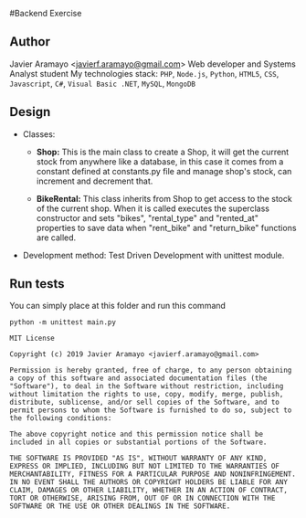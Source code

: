#Backend Exercise
## Author
Javier Aramayo \<javierf.aramayo@gmail.com>
Web developer and Systems Analyst student
My technologies stack: `PHP`, `Node.js`, `Python`, `HTML5`, `CSS`, `Javascript`, `C#`, `Visual Basic .NET`, `MySQL`, `MongoDB`

## Design
- Classes:
    - __Shop:__ This is the main class to create a Shop, it will get the current stock from anywhere like a database, in this case it comes from a constant defined at constants.py file and manage shop's stock, can increment and decrement that.
    
    - __BikeRental:__ This class inherits from Shop to get access to the stock of the current shop. When it is called executes the superclass constructor and sets "bikes", "rental_type" and "rented_at" properties to save data when "rent_bike" and "return_bike" functions are called.
    
- Development method: Test Driven Development with unittest module.
     
## Run tests
You can simply place at this folder and run this command

```
python -m unittest main.py
```

```
MIT License

Copyright (c) 2019 Javier Aramayo <javierf.aramayo@gmail.com>

Permission is hereby granted, free of charge, to any person obtaining a copy of this software and associated documentation files (the "Software"), to deal in the Software without restriction, including without limitation the rights to use, copy, modify, merge, publish, distribute, sublicense, and/or sell copies of the Software, and to permit persons to whom the Software is furnished to do so, subject to the following conditions:

The above copyright notice and this permission notice shall be included in all copies or substantial portions of the Software.

THE SOFTWARE IS PROVIDED "AS IS", WITHOUT WARRANTY OF ANY KIND, EXPRESS OR IMPLIED, INCLUDING BUT NOT LIMITED TO THE WARRANTIES OF MERCHANTABILITY, FITNESS FOR A PARTICULAR PURPOSE AND NONINFRINGEMENT. IN NO EVENT SHALL THE AUTHORS OR COPYRIGHT HOLDERS BE LIABLE FOR ANY CLAIM, DAMAGES OR OTHER LIABILITY, WHETHER IN AN ACTION OF CONTRACT, TORT OR OTHERWISE, ARISING FROM, OUT OF OR IN CONNECTION WITH THE SOFTWARE OR THE USE OR OTHER DEALINGS IN THE SOFTWARE.
```